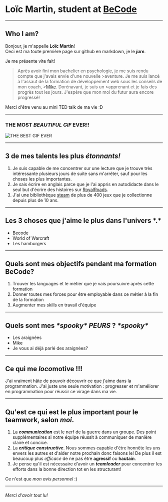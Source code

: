 # Loïc Martin, student at [BeCode](https://becode.org/fr/)

---

## Who I am?

Bonjour, je m'appelle **Loïc Martin**!  
Ceci est ma toute première page sur github en markdown, je le ***jure***. 

Je me présente vite fait!

>Après avoir fini mon bachelier en psychologie, je me suis rendu compte que j'avais envie d'une nouvelle >aventure. Je me suis lancé à l'assaut de la formation de développement web sous les conseils de mon coach, >[Mike](https://github.com/Mike00001?tab=overview&from=2024-04-01&to=2024-04-30). Dorénavant, je suis un >apprenant et je fais des progrès tout les jours. J'espère que mon moi du futur aura encore progressé!  

Merci d'être venu au mini TED talk de ma vie :D  

---
### THE **MOST** *BEAUTIFUL* ***GIF*** EVER!!

![THE BEST GIF EVER](https://media.giphy.com/media/v1.Y2lkPTc5MGI3NjExOXduemw2OGtsNWtncGkzdzdydHpyemZldThnZnFibnUydTZlaHJjZiZlcD12MV9pbnRlcm5hbF9naWZfYnlfaWQmY3Q9Zw/Mr5yS9nR4kAda/giphy.gif)

---

## 3 de mes talents les plus ***étonnants!***

1. Je suis capable de me concentrer sur une lecture que je trouve très intéressante plusieurs jours de suite sans m'arréter, sauf pour les choses les plus importantes.
2. Je sais écrire en anglais parce que je l'ai appris en autodidacte dans le seul but d'écrire des histoires sur [RoyalRoads](https://www.royalroad.com/home).
3. J'ai une bibliothèque [steam](https://store.steampowered.com/) de plus de 400 jeux que je collectionne depuis plus de 10 ans.

---

## Les 3 choses que j'aime le plus dans l'univers \*.\*

- Becode
- World of Warcraft
- Les hamburgers

---

## Quels sont mes objectifs pendant ma formation BeCode?

1. Trouver les languages et le métier que je vais poursuivre après cette formation
2. Donner toutes mes forces pour être employable dans ce métier à la fin de la formation
3. Augmenter mes skills en travail d'équipe

---

## Quels sont mes *\*spooky\** *PEURS* ? *\*spooky\**  

- Les araignées   
- Mike   
- Je vous ai déjà parlé des araignées?   

---

## Ce qui me *loco*motive !!!

J'ai vraiment hâte de pouvoir découvrir ce que j'aime dans la programmation. J'ai juste une seule motivation : progresser et m'améliorer en programmation pour réussir ce virage dans ma vie.    

---

## Qu'est ce qui est le plus **important** pour le teamwork, selon *moi*.

1. La ***communication*** est le nerf de la guerre dans un groupe. Des point supplémentaires si notre équipe réussit à communiquer de manière claire et concice.    
2. La ***critique constructive***. Nous sommes capable d'être honnête les uns envers les autres et d'aider notre prochain donc faisons le! De plus il est beaucoup plus *efficace* de ne pas être **agressif** ou **hautain**.    
3. Je pense qu'il est nécessaire d'avoir un ***teamleader*** pour concentrer les efforts dans la bonne direction tot en les structurant!   

Ce n'est que *mon avis personnel* :)

---

###### Merci d'avoir tout lu!